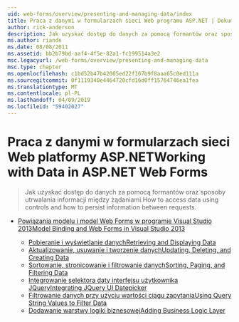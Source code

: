 ```yaml
---
uid: web-forms/overview/presenting-and-managing-data/index
title: Praca z danymi w formularzach sieci Web programu ASP.NET | Dokumentacja firmy Microsoft
author: rick-anderson
description: Jak uzyskać dostęp do danych za pomocą formantów oraz sposoby utrwalania informacji między żądaniami.
ms.author: riande
ms.date: 08/08/2011
ms.assetid: bb2b79bd-aaf4-4f5e-82a1-fc199514a3e2
msc.legacyurl: /web-forms/overview/presenting-and-managing-data
msc.type: chapter
ms.openlocfilehash: c1bd52b47b42005ed22f107b9f8aaa65c0ed111a
ms.sourcegitcommit: 0f1119340e4464720cfd16d0ff15764746ea1fea
ms.translationtype: MT
ms.contentlocale: pl-PL
ms.lasthandoff: 04/09/2019
ms.locfileid: "59402027"
---
```

# <a name="working-with-data-in-aspnet-web-forms"></a><span data-ttu-id="0a202-103">Praca z danymi w formularzach sieci Web platformy ASP.NET</span><span class="sxs-lookup"><span data-stu-id="0a202-103">Working with Data in ASP.NET Web Forms</span></span>

> <span data-ttu-id="0a202-104">Jak uzyskać dostęp do danych za pomocą formantów oraz sposoby utrwalania informacji między żądaniami.</span><span class="sxs-lookup"><span data-stu-id="0a202-104">How to access data using controls and how to persist information between requests.</span></span>


- [<span data-ttu-id="0a202-105">Powiązania modelu i model Web Forms w programie Visual Studio 2013</span><span class="sxs-lookup"><span data-stu-id="0a202-105">Model Binding and Web Forms in Visual Studio 2013</span></span>](model-binding/index.md)

    - [<span data-ttu-id="0a202-106">Pobieranie i wyświetlanie danych</span><span class="sxs-lookup"><span data-stu-id="0a202-106">Retrieving and Displaying Data</span></span>](model-binding/retrieving-data.md)
    - [<span data-ttu-id="0a202-107">Aktualizowanie, usuwanie i tworzenie danych</span><span class="sxs-lookup"><span data-stu-id="0a202-107">Updating, Deleting, and Creating Data</span></span>](model-binding/updating-deleting-and-creating-data.md)
    - [<span data-ttu-id="0a202-108">Sortowanie, stronicowanie i filtrowanie danych</span><span class="sxs-lookup"><span data-stu-id="0a202-108">Sorting, Paging, and Filtering Data</span></span>](model-binding/sorting-paging-and-filtering-data.md)
    - [<span data-ttu-id="0a202-109">Integrowanie selektora daty interfejsu użytkownika JQuery</span><span class="sxs-lookup"><span data-stu-id="0a202-109">Integrating JQuery UI Datepicker</span></span>](model-binding/integrating-jquery-ui.md)
    - [<span data-ttu-id="0a202-110">Filtrowanie danych przy użyciu wartości ciągu zapytania</span><span class="sxs-lookup"><span data-stu-id="0a202-110">Using Query String Values to Filter Data</span></span>](model-binding/using-query-string-values-to-retrieve-data.md)
    - [<span data-ttu-id="0a202-111">Dodawanie warstwy logiki biznesowej</span><span class="sxs-lookup"><span data-stu-id="0a202-111">Adding Business Logic Layer</span></span>](model-binding/adding-business-logic-layer.md)
